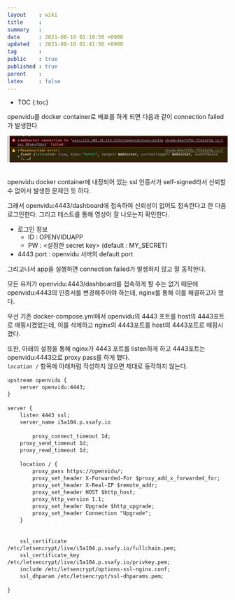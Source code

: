 ```yaml
---
layout    : wiki
title     : 
summary   : 
date      : 2021-08-10 01:19:50 +0900
updated   : 2021-08-10 01:41:56 +0900
tag       : 
public    : true
published : true
parent    : 
latex     : false
---
```

* TOC
{:toc}

openvidu를 docker container로 배포를 하게 되면 다음과 같이 connection failed가 발생한다  

![]( /wiki-img/openvidu-docker-container-connection-failed/128740298-ff18a4cc-9f75-4c6e-8402-0bac46b85c0e.png )  


<br>
openvidu docker container에 내장되어 있는 ssl 인증서가 self-signed라서 신뢰할 수 없어서 발생한 문제인 듯 하다.

그래서 openvidu:4443/dashboard에 접속하여 신뢰성이 없어도 접속한다고 한 다음 로그인한다. 그리고 테스트를 통해 영상이 잘 나오는지 확인한다.
- 로그인 정보
	- ID : OPENVIDUAPP
	- PW : <설정한 secret key> (default : MY_SECRET)
- 4443 port : openvidu 서버의 default port


그리고나서 app을 실행하면 connection failed가 발생하지 않고 잘 동작한다.

모든 유저가 openvidu:4443/dashboard를 접속하게 할 수는 없기 때문에 openvidu:4443의 인증서를 변경해주어야 하는데, nginx를 통해 이를 해결하고자 했다.


우선 기존 docker-compose.yml에서 openvidu의 4443 포트를 host의 4443포트로 매핑시켰었는데, 이를 삭제하고 nginx의 4443포트를 host의 4443포트로 매핑시켰다.

또한, 아래의 설정을 통해 nginx가 4443 포트를 listen하게 하고 4443포트는 openvidu:4443으로 proxy pass를 하게 했다.  
`location /` 항목에 아래처럼 작성하지 않으면 제대로 동작하지 않는다.

```
upstream openvidu {
	server openvidu:4443;
}

server {
	listen 4443 ssl;
	server_name i5a104.p.ssafy.io

		proxy_connect_timeout 1d;
	proxy_send_timeout 1d;
	proxy_read_timeout 1d;

	location / {
		proxy_pass https://openvidu/;
		proxy_set_header X-Forwarded-For $proxy_add_x_forwarded_for;
		proxy_set_header X-Real-IP $remote_addr;
		proxy_set_header HOST $http_host;
		proxy_http_version 1.1;
		proxy_set_header Upgrade $http_upgrade;
		proxy_set_header Connection "Upgrade";
	}


	ssl_certificate /etc/letsencrypt/live/i5a104.p.ssafy.io/fullchain.pem;
	ssl_certificate_key /etc/letsencrypt/live/i5a104.p.ssafy.io/privkey.pem;
	include /etc/letsencrypt/options-ssl-nginx.conf;
	ssl_dhparam /etc/letsencrypt/ssl-dhparams.pem;

}
```


